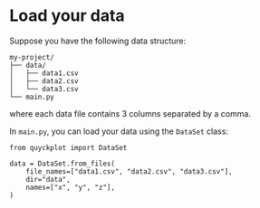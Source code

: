 # Load your data

Suppose you have the following data structure:

```
my-project/
├── data/
│   ├── data1.csv
│   ├── data2.csv
│   └── data3.csv
└── main.py
```

where each data file contains 3 columns separated by a comma.

In `main.py`, you can load your data using the `DataSet` class:

```
from quyckplot import DataSet

data = DataSet.from_files(
    file_names=["data1.csv", "data2.csv", "data3.csv"],
    dir="data",
    names=["x", "y", "z"],
)
```
